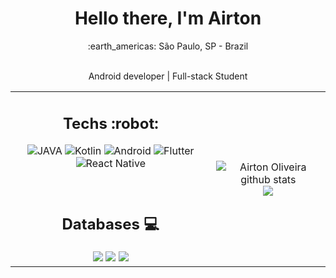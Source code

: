 <div align="center">
	<h1> Hello there, I'm Airton </h1>
	:earth_americas: São Paulo, SP - Brazil
	<br/>
	<br/>
	<p>Android developer | Full-stack Student </p>
</div>
<table align="center">
	<tr>
		<td>
			<h2 align="center">Techs :robot:</h2>
			<div align="center">

![JAVA](https://img.shields.io/badge/-JAVA-%23282C34?style=flat-square&logo=java)
![Kotlin](https://img.shields.io/badge/-Kotlin-%23282C34?style=flat-square&logo=kotlin)
![Android](https://img.shields.io/badge/-Android%20Native-%23282C34?style=flat-square&logo=Android)
![Flutter](https://img.shields.io/badge/-Flutter%20Native-%23282C34?style=flat-square&logo=flutter)
![React Native](https://img.shields.io/badge/-React%20Native-%23282C34?style=flat-square&logo=react)
			</div>
			<br>
			<h2 align="center">Databases :computer:</h2>
			<div align="center">
    <img src ="https://img.shields.io/badge/MongoDB-%234ea94b.svg?&style=for-the-badge&logo=mongodb&logoColor=white"/>
  	<img src ="https://img.shields.io/badge/postgres-%23316192.svg?&style=for-the-badge&logo=postgresql&logoColor=white"/>
    <img src="https://img.shields.io/badge/docker%20-%230db7ed.svg?&style=for-the-badge&logo=docker&logoColor=white"/>
			</div>
		</td>
		<td>
			<p align = "center">
				<img alt="Airton Oliveira github stats" src="https://github-readme-stats.vercel.app/api?username=zero1code&show_icons=true&title_color=ffffff&icon_color=bb2acf&text_color=daf7dc&bg_color=151515"> 
			<br>
				<img src = "https://github-readme-stats.vercel.app/api/top-langs/?username=zero1code&hide_langs_below=.25&show_icons=true&title_color=ffffff&icon_color=bb2acf&text_color=daf7dc&bg_color=151515&layout=compact">     
			</p>
		</td>
  </tr>
</table>
